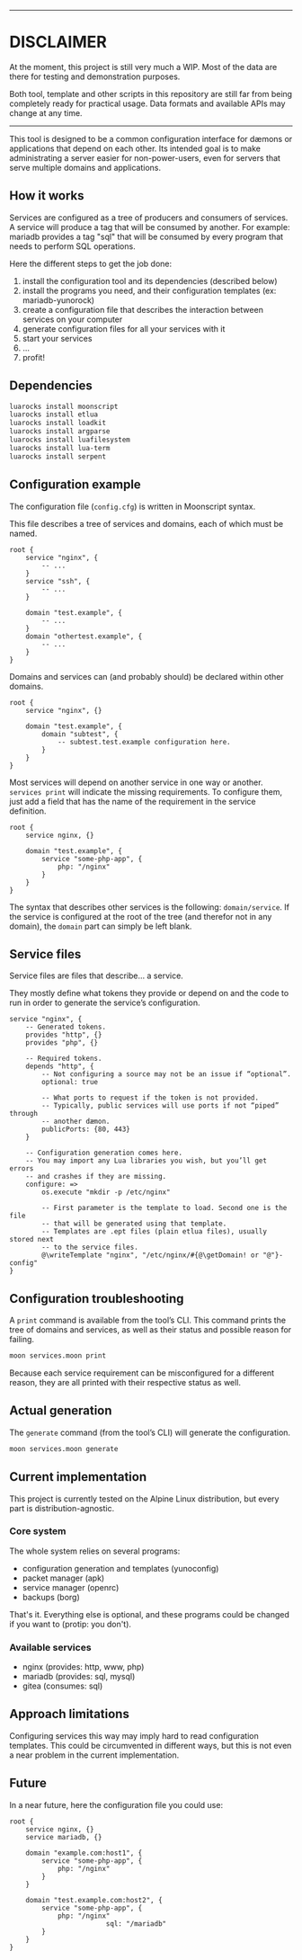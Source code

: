 
---

# DISCLAIMER

At the moment, this project is still very much a WIP.
Most of the data are there for testing and demonstration purposes.

Both tool, template and other scripts in this repository are still far from being completely ready for practical usage.
Data formats and available APIs may change at any time.

---

This tool is designed to be a common configuration interface for dæmons or applications that depend on each other.
Its intended goal is to make administrating a server easier for non-power-users, even for servers that serve multiple domains and applications.

## How it works

Services are configured as a tree of producers and consumers of services.
A service will produce a tag that will be consumed by another.
For example: mariadb provides a tag "sql" that will be consumed by every program that needs to perform SQL operations.

Here the different steps to get the job done:

1. install the configuration tool and its dependencies (described below)
2. install the programs you need, and their configuration templates (ex: mariadb-yunorock)
3. create a configuration file that describes the interaction between services on your computer
4. generate configuration files for all your services with it
5. start your services
6. ...
7. profit!

## Dependencies

```sh
luarocks install moonscript
luarocks install etlua
luarocks install loadkit
luarocks install argparse
luarocks install luafilesystem
luarocks install lua-term
luarocks install serpent
```

## Configuration example

The configuration file (`config.cfg`) is written in Moonscript syntax.

This file describes a tree of services and domains, each of which must be named.

```moon
root {
	service "nginx", {
		-- ...
	}
	service "ssh", {
		-- ...
	}

	domain "test.example", {
		-- ...
	}
	domain "othertest.example", {
		-- ...
	}
}
```

Domains and services can (and probably should) be declared within other domains.

```moon
root {
	service "nginx", {}

	domain "test.example", {
		domain "subtest", {
			-- subtest.test.example configuration here.
		}
	}
}
```

Most services will depend on another service in one way or another.
`services print` will indicate the missing requirements.
To configure them, just add a field that has the name of the requirement in the service definition.

```moon
root {
	service nginx, {}

	domain "test.example", {
		service "some-php-app", {
			php: "/nginx"
		}
	}
}
```

The syntax that describes other services is the following: `domain/service`.
If the service is configured at the root of the tree (and therefor not in any domain), the `domain` part can simply be left blank.

## Service files

Service files are files that describe… a service.

They mostly define what tokens they provide or depend on and the code to run in order to generate the service’s configuration.

```moon
service "nginx", {
	-- Generated tokens.
	provides "http", {}
	provides "php", {}

	-- Required tokens.
	depends "http", {
		-- Not configuring a source may not be an issue if “optional”.
		optional: true

		-- What ports to request if the token is not provided.
		-- Typically, public services will use ports if not “piped” through
		-- another dæmon.
		publicPorts: {80, 443}
	}

	-- Configuration generation comes here.
	-- You may import any Lua libraries you wish, but you’ll get errors
	-- and crashes if they are missing.
	configure: =>
		os.execute "mkdir -p /etc/nginx"

		-- First parameter is the template to load. Second one is the file
		-- that will be generated using that template.
		-- Templates are .ept files (plain etlua files), usually stored next
		-- to the service files.
		@\writeTemplate "nginx", "/etc/nginx/#{@\getDomain! or "@"}-config"
}
```

## Configuration troubleshooting

A `print` command is available from the tool’s CLI.
This command prints the tree of domains and services, as well as their status and possible reason for failing.

```sh
moon services.moon print
```

Because each service requirement can be misconfigured for a different reason, they are all printed with their respective status as well.

## Actual generation

The `generate` command (from the tool’s CLI) will generate the configuration.

```sh
moon services.moon generate
```

## Current implementation

This project is currently tested on the Alpine Linux distribution, but every part is distribution-agnostic.

### Core system

The whole system relies on several programs:

- configuration generation and templates (yunoconfig)
- packet manager (apk)
- service manager (openrc)
- backups (borg)

That's it. Everything else is optional, and these programs could be changed if you want to (protip: you don't).

### Available services

- nginx (provides: http, www, php)
- mariadb (provides: sql, mysql)
- gitea (consumes: sql)

## Approach limitations

Configuring services this way may imply hard to read configuration templates.
This could be circumvented in different ways, but this is not even a near problem in the current implementation.

## Future

In a near future, here the configuration file you could use:
```moon
root {
	service nginx, {}
	service mariadb, {}

	domain "example.com:host1", {
		service "some-php-app", {
			php: "/nginx"
		}
	}

	domain "test.example.com:host2", {
		service "some-php-app", {
			php: "/nginx"
                        sql: "/mariadb"
		}
	}
}
```

